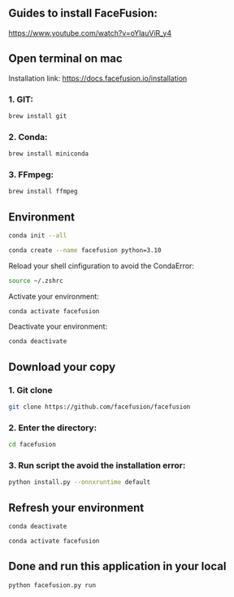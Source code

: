 ## Guides to install FaceFusion:
https://www.youtube.com/watch?v=oYlauViR_y4

## Open terminal on mac
Installation link: https://docs.facefusion.io/installation

### 1. GIT:
```bash
brew install git
```

### 2. Conda:
```bash
brew install miniconda
```

### 3. FFmpeg:
```bash
brew install ffmpeg
```

## Environment
```bash
conda init --all
```
```bash
conda create --name facefusion python=3.10
```

Reload your shell cinfiguration to avoid the CondaError:
```bash
source ~/.zshrc
```
Activate your environment:
```bash
conda activate facefusion
```
Deactivate your environment:
```bash
conda deactivate
```


## Download your copy
### 1. Git clone
```bash
git clone https://github.com/facefusion/facefusion
```

### 2. Enter the directory:
```bash
cd facefusion
```

### 3. Run script the avoid the installation error:
```bash
python install.py --onnxruntime default
```

## Refresh your environment
```bash
conda deactivate
```

```bash
conda activate facefusion
```

## Done and run this application in your local
```bash
python facefusion.py run
```





